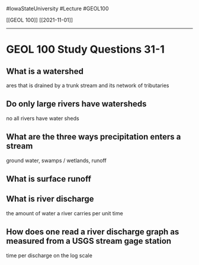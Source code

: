 
#IowaStateUniversity  #Lecture  #GEOL100

[[GEOL 100]] [[2021-11-01]]

---


# GEOL 100 Study Questions 31-1

## What is a watershed

ares that is drained by a trunk stream and its network of tributaries 

## Do only large rivers have watersheds
no all rivers have water sheds 


## What are the three ways precipitation enters a stream

ground water, swamps / wetlands, runoff 

## What is surface runoff



## What is river discharge 

the amount of water a river carries per unit time 

## How does one  read a river discharge graph as measured from a USGS stream gage station 

time per discharge on the log scale 